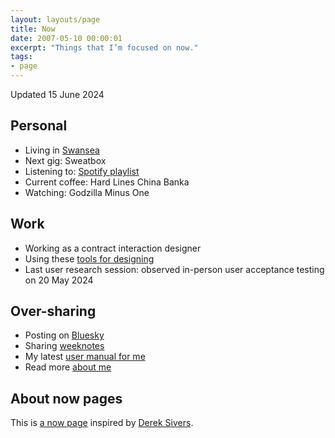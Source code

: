 ```yaml
---
layout: layouts/page
title: Now
date: 2007-05-10 00:00:01
excerpt: "Things that I’m focused on now."
tags:
- page
---
```


Updated 15 June 2024

## Personal

- Living in [Swansea](/blog/things-to-do-in-swansea/)
- Next gig: Sweatbox
- Listening to: [Spotify playlist](https://open.spotify.com/playlist/4gOOXjZ8qgSvdmbeLoFsCc)
- Current coffee: Hard Lines China Banka
- Watching: Godzilla Minus One

## Work

- Working as a contract interaction designer
- Using these [tools for designing](/uses)
- Last user research session: observed in-person user acceptance testing on 20 May 2024

## Over-sharing

- Posting on [Bluesky](https://bsky.app/profile/benjystanton.bsky.social)
- Sharing [weeknotes](/blog/category/weeknotes)
- My latest [user manual for me](/blog/a-user-manual-for-me-version-3/)
- Read more [about me](/about)

## About now pages

This is [a now page](https://nownownow.com/about) inspired by [Derek Sivers](https://sive.rs/now).